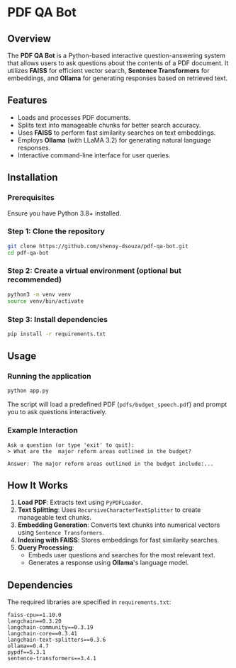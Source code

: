 # PDF QA Bot

## Overview
The **PDF QA Bot** is a Python-based interactive question-answering system that allows users to ask questions about the contents of a PDF document. It utilizes **FAISS** for efficient vector search, **Sentence Transformers** for embeddings, and **Ollama** for generating responses based on retrieved text.

## Features
- Loads and processes PDF documents.
- Splits text into manageable chunks for better search accuracy.
- Uses **FAISS** to perform fast similarity searches on text embeddings.
- Employs **Ollama** (with LLaMA 3.2) for generating natural language responses.
- Interactive command-line interface for user queries.

## Installation
### Prerequisites
Ensure you have Python 3.8+ installed.

### Step 1: Clone the repository
```sh
git clone https://github.com/shenoy-dsouza/pdf-qa-bot.git
cd pdf-qa-bot
```

### Step 2: Create a virtual environment (optional but recommended)
```sh
python3 -m venv venv
source venv/bin/activate
```

### Step 3: Install dependencies
```sh
pip install -r requirements.txt
```

## Usage
### Running the application
```sh
python app.py
```
The script will load a predefined PDF (`pdfs/budget_speech.pdf`) and prompt you to ask questions interactively.

### Example Interaction
```
Ask a question (or type 'exit' to quit):
> What are the  major reform areas outlined in the budget?

Answer: The major reform areas outlined in the budget include:...
```

## How It Works
1. **Load PDF**: Extracts text using `PyPDFLoader`.
2. **Text Splitting**: Uses `RecursiveCharacterTextSplitter` to create manageable text chunks.
3. **Embedding Generation**: Converts text chunks into numerical vectors using `Sentence Transformers`.
4. **Indexing with FAISS**: Stores embeddings for fast similarity searches.
5. **Query Processing**:
   - Embeds user questions and searches for the most relevant text.
   - Generates a response using **Ollama**'s language model.

## Dependencies
The required libraries are specified in `requirements.txt`:
```
faiss-cpu==1.10.0
langchain==0.3.20
langchain-community==0.3.19
langchain-core==0.3.41
langchain-text-splitters==0.3.6
ollama==0.4.7
pypdf==5.3.1
sentence-transformers==3.4.1
```



